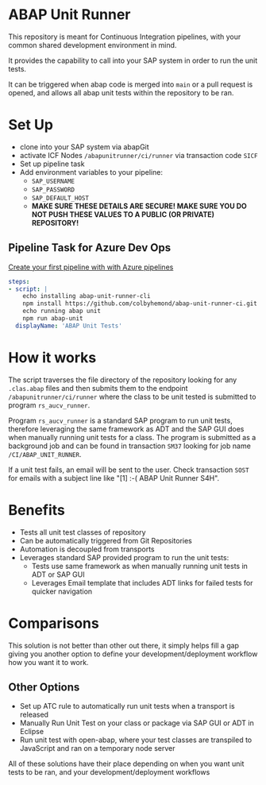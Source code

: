 # ABAP Unit Runner
This repository is meant for Continuous Integration pipelines, with your common shared development environment in mind.

It provides the capability to call into your SAP system in order to run the unit tests.

It can be triggered when abap code is merged into `main` or a pull request is opened, and allows all abap unit tests within the repository to be ran. 

# Set Up
* clone into your SAP system via abapGit
* activate ICF Nodes `/abapunitrunner/ci/runner` via transaction code `SICF`
* Set up pipeline task
* Add environment variables to your pipeline:
  * `SAP_USERNAME`
  * `SAP_PASSWORD`
  * `SAP_DEFAULT_HOST`
  * **MAKE SURE THESE DETAILS ARE SECURE! MAKE SURE YOU DO NOT PUSH THESE VALUES TO A PUBLIC (OR PRIVATE) REPOSITORY!**


## Pipeline Task for Azure Dev Ops
[Create your first pipeline with with Azure pipelines](https://learn.microsoft.com/en-us/azure/devops/pipelines/create-first-pipeline?view=azure-devops&tabs=javascript%2Ctfs-2018-2%2Cbrowser)
``` yaml
steps:
- script: |
    echo installing abap-unit-runner-cli
    npm install https://github.com/colbyhemond/abap-unit-runner-ci.git
    echo running abap unit
    npm run abap-unit
  displayName: 'ABAP Unit Tests'
```

# How it works
The script traverses the file directory of the repository looking for any `.clas.abap` files and then submits them to the endpoint `/abapunitrunner/ci/runner` where the class to be unit tested is submitted to program `rs_aucv_runner`.

Program `rs_aucv_runner` is a standard SAP program to run unit tests, therefore leveraging the same framework as ADT and the SAP GUI does when manually running unit tests for a class. The program is submitted as a background job and can be found in transaction `SM37` looking for job name `/CI/ABAP_UNIT_RUNNER`.

If a unit test fails, an email will be sent to the user. Check transaction `SOST` for emails with a subject line like "[1] :-( ABAP Unit Runner S4H".

# Benefits
* Tests all unit test classes of repository
* Can be automatically triggered from Git Repositories
* Automation is decoupled from transports
* Leverages standard SAP provided program to run the unit tests:
  * Tests use same framework as when manually running unit tests in ADT or SAP GUI
  * Leverages Email template that includes ADT links for failed tests for quicker navigation

# Comparisons
This solution is not better than other out there, it simply helps fill a gap giving you another option to define your development/deployment workflow how you want it to work.

## Other Options
* Set up ATC rule to automatically run unit tests when a transport is released
* Manually Run Unit Test on your class or package via SAP GUI or ADT in Eclipse
* Run unit test with open-abap, where your test classes are transpiled to JavaScript and ran on a temporary node server

All of these solutions have their place depending on when you want unit tests to be ran, and your development/deployment workflows

